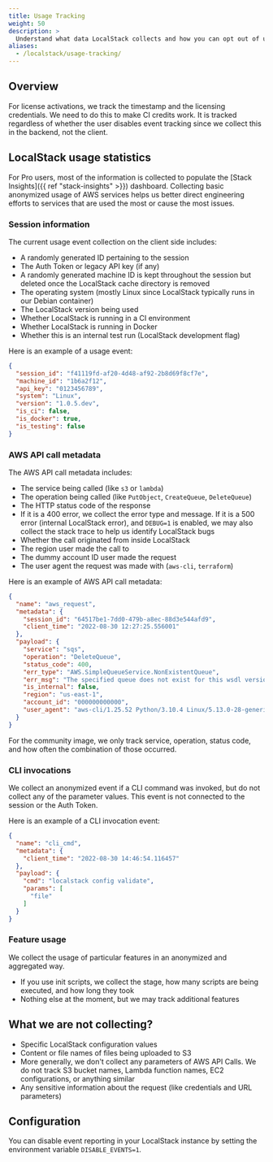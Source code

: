 ```yaml
---
title: Usage Tracking
weight: 50
description: >
  Understand what data LocalStack collects and how you can opt out of usage tracking
aliases:
  - /localstack/usage-tracking/
---
```


## Overview

For license activations, we track the timestamp and the licensing credentials.
We need to do this to make CI credits work.
It is tracked regardless of whether the user disables event tracking since we collect this in the backend, not the client.

## LocalStack usage statistics

For Pro users, most of the information is collected to populate the [Stack Insights]({{ ref "stack-insights" >}}) dashboard.
Collecting basic anonymized usage of AWS services helps us better direct engineering efforts to services that are used the most or cause the most issues.

### Session information

The current usage event collection on the client side includes:

- A randomly generated ID pertaining to the session
- The Auth Token or legacy API key (if any)
- A randomly generated machine ID is kept throughout the session but deleted once the LocalStack cache directory is removed
- The operating system (mostly Linux since LocalStack typically runs in our Debian container)
- The LocalStack version being used
- Whether LocalStack is running in a CI environment
- Whether LocalStack is running in Docker
- Whether this is an internal test run (LocalStack development flag)

Here is an example of a usage event:

```json
{
  "session_id": "f41119fd-af20-4d48-af92-2b8d69f8cf7e",
  "machine_id": "1b6a2f12",
  "api_key": "0123456789",
  "system": "Linux",
  "version": "1.0.5.dev",
  "is_ci": false,
  "is_docker": true,
  "is_testing": false
}
```

### AWS API call metadata

The AWS API call metadata includes:

- The service being called (like `s3` or `lambda`)
- The operation being called (like `PutObject`, `CreateQueue`, `DeleteQueue`)
- The HTTP status code of the response
- If it is a 400 error, we collect the error type and message.
  If it is a 500 error (internal LocalStack error), and `DEBUG=1` is enabled, we may also collect the stack trace to help us identify LocalStack bugs
- Whether the call originated from inside LocalStack
- The region user made the call to
- The dummy account ID user made the request
- The user agent the request was made with (`aws-cli`, `terraform`)

Here is an example of AWS API call metadata:

```json
{
  "name": "aws_request",
  "metadata": {
    "session_id": "64517be1-7dd0-479b-a8ec-88d3e544afd9",
    "client_time": "2022-08-30 12:27:25.556001"
  },
  "payload": {
    "service": "sqs",
    "operation": "DeleteQueue",
    "status_code": 400,
    "err_type": "AWS.SimpleQueueService.NonExistentQueue",
    "err_msg": "The specified queue does not exist for this wsdl version.",
    "is_internal": false,
    "region": "us-east-1",
    "account_id": "000000000000",
    "user_agent": "aws-cli/1.25.52 Python/3.10.4 Linux/5.13.0-28-generic awscrt/0.14.0 botocore/1.27.52"
  }
}
```

For the community image, we only track service, operation, status code, and how often the combination of those occurred.

### CLI invocations

We collect an anonymized event if a CLI command was invoked, but do not collect any of the parameter values.
This event is not connected to the session or the Auth Token.

Here is an example of a CLI invocation event:

```json
{
  "name": "cli_cmd",
  "metadata": {
    "client_time": "2022-08-30 14:46:54.116457"
  },
  "payload": {
    "cmd": "localstack config validate",
    "params": [
      "file"
    ]
  }
}
```

### Feature usage

We collect the usage of particular features in an anonymized and aggregated way.

- If you use init scripts, we collect the stage, how many scripts are being executed, and how long they took
- Nothing else at the moment, but we may track additional features

## What we are not collecting?

- Specific LocalStack configuration values
- Content or file names of files being uploaded to S3
- More generally, we don't collect any parameters of AWS API Calls.
  We do not track S3 bucket names, Lambda function names, EC2 configurations, or anything similar
- Any sensitive information about the request (like credentials and URL parameters)

## Configuration

You can disable event reporting in your LocalStack instance by setting the environment variable `DISABLE_EVENTS=1`.
